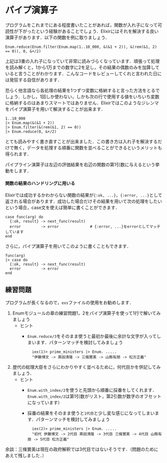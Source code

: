 # パイプ演算子

プログラムをこれまでにある程度書いたことがあれば，関数が入れ子になって可読性が下がったという経験があることでしょう．Elixirにはそれを解決する良い演算子があります．以下の関数を例に取りましょう．

```
Enum.reduce(Enum.filter(Enum.map(1..10_000, &(&1 + 2)), &(rem(&1, 2) == 0)), 0, &+/2)
```

上記は3重の入れ子になっていて非常に読みづらくなっています．頑張って処理を読み解くと，1から1万までの数字に2を足し，その結果の偶数のみを加算していると言うことがわかります．こんなコードをレビューしてくれと言われた日には発狂する自信があります．

恐らく他言語なら各処理の結果を1つずつ変数に格納すると言った方法をとるでしょう．しかし，1回しか使わない，しかも次の行で使用する値をいちいち変数に格納するのはあまりスマートではありません．Elixirではこのようなジレンマをパイプ演算子を用いて解決することが出来ます．

```
1..10_000
|> Enum.map(&(&1 + 2))
|> Enum.filter(&(rem(&1, 2) == 0))
|> Enum.reduce(0, &+/2)
```

とても読みやすく書き直すことが出来ました．この書き方は入れ子を解決するだけで無く，データを処理する順番に関数を並べることができるというメリットも得られます．

パイプライン演算子は左辺の評価結果を右辺の関数の第1引数に与えるという挙動をします．

#### **関数の結果のハンドリングに用いる**

Elixirでは成功するかわからない関数の結果が`{:ok, ...}`，`{:error, ...}`として返される場合があります．成功した場合だけその結果を用いて次の処理をしたいという場合，case文を使えば簡単に書くことができます．

```
case func(arg) do
  {:ok, result} -> next_func(result)
  error         -> error              # {:error, ...}をerrorとしてマッチしています
end
```

さらに，パイプ演算子を用いてこのように書くこともできます．

```
func(arg)
|> case do
  {:ok, result} -> next_func(result)
  error         -> error
end
```

## 練習問題

プログラムが長くなるので，`exs`ファイルの使用をお勧めします．

1. Enumモジュールの章の練習問題1，2をパイプ演算子を使って1行で解いてみましょう
    - ヒント
        - `Enum.reduce/3`をそのまま使うと最初か最後に余計な文字が入ってしまいます．パターンマッチを検討してみましょう

                iex(1)> prime_ministers |> Enum. .....
                "伊藤博文 -> 黒田清隆 -> 三條實美 -> 山縣有朋 -> 松方正義"

2. 歴代の総理大臣をさらにわかりやすく並べるために，何代目かを併記してみましょう．
    - ヒント
        - `Enum.with_index/2`を使うと先頭から順番に採番をしてくれます．`Enum.with_index/2`は第1引数がリスト，第2引数が数字のオフセットになっています）
        - 採番の結果をそのまま使うと`1代目`と少し変な感じになってしまいます．パターンマッチを検討してみましょう

                iex(2)> prime_ministers |> Enum. .....
                "初代 伊藤博文 -> 2代目 黒田清隆 -> 3代目 三條實美 -> 4代目 山縣有朋 -> 5代目 松方正義"

余談：三條實美は現在の政府解釈では3代目ではないそうです．（問題のためにあえて残しました．）
